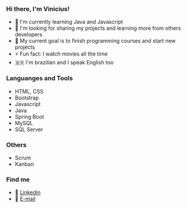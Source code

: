 ### Hi there, I'm Vinicius!

* 🌱 I'm currently learning Java and Javascript
* 🔭 I'm looking for sharing my projects and learning more from others developers
* 🥅 My current goal is to finish programming courses and start new projects
* ⚡ Fun fact: I watch movies all the time
* 🇧🇷 I'm brazilian and I speak English too

### Languanges and Tools
* HTML, CSS
* Bootstrap
* Javascript
* Java
* Spring Boot
* MySQL
* SQL Server

### Others
* Scrum
* Kanban

### Find me
* 💼 [Linkedin](https://www.linkedin.com/in/vinicius-dos-santos-amaral-6b6b9519a/)
* 📧 [E-mail](vinicius.santosama@gmail.com)

